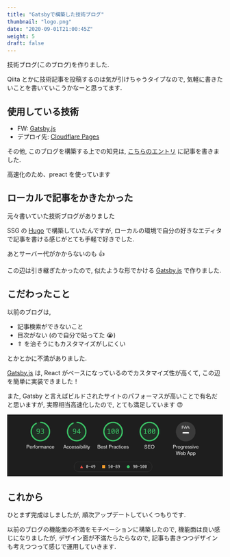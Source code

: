 ```yaml
---
title: "Gatsbyで構築した技術ブログ"
thumbnail: "logo.png"
date: "2020-09-01T21:00:45Z"
weight: 5
draft: false
---
```


技術ブログ(このブログ)を作りました.

Qiita とかに技術記事を投稿するのは気が引けちゃうタイプなので, 気軽に書きたいことを書いていこうかなーと思ってます.

## 使用している技術

- FW: [Gatsby.js](https://www.gatsbyjs.com/)
- デプロイ先: [Cloudflare Pages](https://pages.cloudflare.com/)

その他, このブログを構築する上での知見は, [こちらのエントリ](/blog/gatsby/gatsby-blog) に記事を書きました.

高速化のため、preact を使っています

## ローカルで記事をかきたかった

元々書いていた技術ブログがありました

SSG の [Hugo](https://gohugo.io/) で構築していたんですが, ローカルの環境で自分の好きなエディタで記事を書ける感じがとても手軽で好きでした.

あとサーバー代がかからないのも 👍

この辺は引き継ぎたかったので, 似たような形でかける [Gatsby.js](https://www.gatsbyjs.com/) で作りました.

## こだわったこと

以前のブログは,

- 記事検索ができないこと
- 目次がない (ので自分で貼ってた 😭)
- ⇑ を治そうにもカスタマイズがしにくい

とかとかに不満がありました.

[Gatsby.js](https://www.gatsbyjs.com/) は, React がベースになっているのでカスタマイズ性が高くて, この辺を簡単に実装できました！

また, Gatsby と言えばビルドされたサイトのパフォーマスが高いことで有名だと思いますが, 実際相当高速化したので, とても満足しています 😍

![](./score.png)

## これから

ひとまず完成はしましたが, 順次アップデートしていくつもりです.

以前のブログの機能面の不満をモチベーションに構築したので, 機能面は良い感じになりましたが, デザイン面が不満たらたらなので, 記事も書きつつデザインも考えつつって感じで運用していきます.
